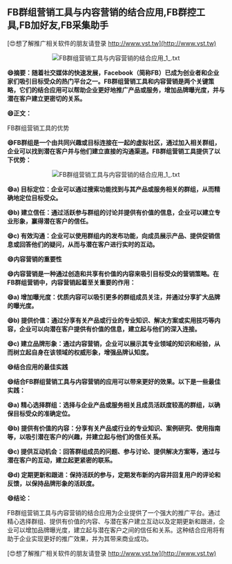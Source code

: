 ## **FB群组营销工具与内容营销的结合应用,FB群控工具,FB加好友,FB采集助手**

[😍想了解推广相关软件的朋友请登录 http://www.vst.tw](http://www.vst.tw)

 <center><img src="https://vst.tw/MP4/tuiguang/png/5.png" alt="FB群组营销工具与内容营销的结合应用_1_.txt"></center>

**😄摘要：随着社交媒体的快速发展，Facebook（简称FB）已成为创业者和企业家们吸引目标受众的热门平台之一。FB群组营销工具和内容营销是两个关键策略，它们的结合应用可以帮助企业更好地推广产品或服务，增加品牌曝光度，并与潜在客户建立更密切的关系。**

**😄正文：**

FB群组营销工具的优势

**😄FB群组是一个由共同兴趣或目标连接在一起的虚拟社区，通过加入相关群组，企业可以找到潜在客户并与他们建立直接的沟通渠道。FB群组营销工具提供了以下优势：**

 <center><img src="https://vst.tw/MP4/tuiguang/png/8.png" alt="FB群组营销工具与内容营销的结合应用_1_.txt"></center>

**😄a) 目标定位：企业可以通过搜索功能找到与其产品或服务相关的群组，从而精确地定位目标受众。**

**😄b) 建立信任：通过活跃参与群组的讨论并提供有价值的信息，企业可以建立专业形象，赢得潜在客户的信任。**

**😄c) 有效沟通：企业可以使用群组内的发布功能，向成员展示产品、提供促销信息或回答他们的疑问，从而与潜在客户进行实时的互动。**

**😄内容营销的重要性**

**😄内容营销是一种通过创造和共享有价值的内容来吸引目标受众的营销策略。在FB群组营销中，内容营销起着至关重要的作用：**

**😄a) 增加曝光度：优质内容可以吸引更多的群组成员关注，并通过分享扩大品牌的曝光度。**

**😄b) 提供价值：通过分享有关产品或行业的专业知识、解决方案或实用技巧等内容，企业可以向潜在客户提供有价值的信息，建立起与他们的深入连接。**

**😄c) 建立品牌形象：通过内容营销，企业可以展示其专业领域的知识和经验，从而树立起自身在该领域的权威形象，增强品牌认知度。**

**😄结合应用的最佳实践**

**😄结合FB群组营销工具与内容营销的应用可以带来更好的效果。以下是一些最佳实践：**

**😄a) 精心选择群组：选择与企业产品或服务相关且成员活跃度较高的群组，以确保目标受众的准确定位。**

**😄b) 提供有价值的内容：分享有关产品或行业的专业知识、案例研究、使用指南等，以吸引潜在客户的兴趣，并建立起与他们的信任关系。**

**😄c) 提供互动机会：回答群组成员的问题、参与讨论、提供解决方案等，通过与潜在客户的互动，建立起更紧密的联系。**

**😄d) 定期更新和跟进：保持活跃的参与，定期发布新的内容并回复用户的评论和反馈，以保持品牌形象的活跃度。**

**😄结论：**

FB群组营销工具与内容营销的结合应用为企业提供了一个强大的推广平台。通过精心选择群组、提供有价值的内容、与潜在客户建立互动以及定期更新和跟进，企业可以增加品牌曝光度，建立起与潜在客户之间的信任和关系。这种结合应用将有助于企业实现更好的推广效果，并为其带来商业成功。

[😍想了解推广相关软件的朋友请登录 http://www.vst.tw](http://www.vst.tw)



